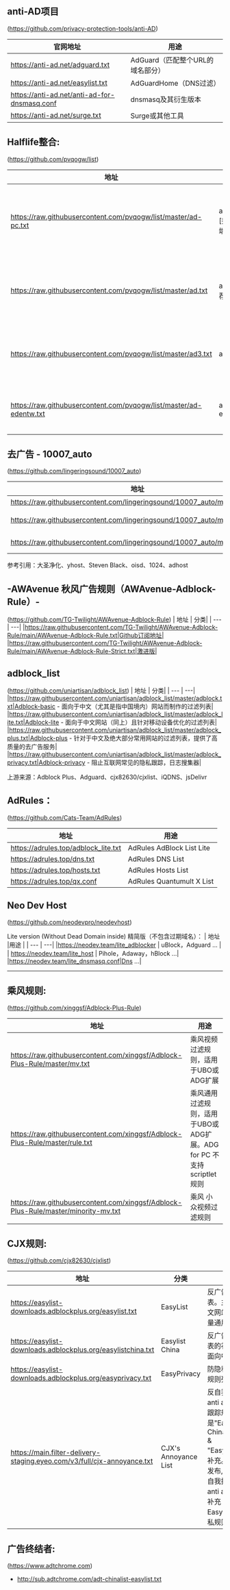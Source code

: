 
## anti-AD项目 
(https://github.com/privacy-protection-tools/anti-AD)


 | 官网地址 | 用途 |
  |  ---  | ---  |
 | https://anti-ad.net/adguard.txt  | AdGuard（匹配整个URL的域名部分） |
 |https://anti-ad.net/easylist.txt|AdGuardHome（DNS过滤）|
 | https://anti-ad.net/anti-ad-for-dnsmasq.conf  | dnsmasq及其衍生版本 |
 | https://anti-ad.net/surge.txt | Surge或其他工具 |


## Halflife整合:
(https://github.com/pvqogw/list)

 | 地址 | 分类|用途 |
  |  ---  | ---|---  |
|https://raw.githubusercontent.com/pvqogw/list/master/ad-pc.txt|ad-pc.txt [推荐桌面端]  |合并自乘风视频广告过滤规则、Easylist、EasylistChina、EasyPrivacy、CJX'sAnnoyance，以及补充的一些规则|
|https://raw.githubusercontent.com/pvqogw/list/master/ad.txt |ad.txt [推荐移动端]|合并自乘风视频广告过滤规则、EasylistChina、EasylistLite、CJX'sAnnoyance，以及补充的一些规则|
|https://raw.githubusercontent.com/pvqogw/list/master/ad3.txt |ad3.txt |合并自乘风视频广告过滤规则、EasylistChina、EasylistLite、CJX'sAnnoyance、EasyPrivacy|
|https://raw.githubusercontent.com/pvqogw/list/master/ad-edentw.txt | ad-edentw.txt |合并自Adblock Warning Removal List、ABP filters、anti-adblock-killer-filters|

## 去广告 - 10007_auto
(https://github.com/lingeringsound/10007_auto)

 | 地址 | 分类|
  |  ---  | ---|
  |https://raw.githubusercontent.com/lingeringsound/10007_auto/master/all|完整版|
 |https://raw.githubusercontent.com/lingeringsound/10007_auto/master/reward |保留广告奖励|
|https://raw.githubusercontent.com/lingeringsound/10007_auto/master/adb.txt |Adblock规则|

参考引用：大圣净化、yhost、Steven Black、oisd、1024、adhost

## -AWAvenue 秋风广告规则（AWAvenue-Adblock-Rule）-
(https://github.com/TG-Twilight/AWAvenue-Adblock-Rule)
 | 地址 | 分类|
 |  ---  | ---|
 |https://raw.githubusercontent.com/TG-Twilight/AWAvenue-Adblock-Rule/main/AWAvenue-Adblock-Rule.txt|Github订阅地址|
 |https://raw.githubusercontent.com/TG-Twilight/AWAvenue-Adblock-Rule/main/AWAvenue-Adblock-Rule-Strict.txt|激进版|

## adblock_list
(https://github.com/uniartisan/adblock_list)
 | 地址 | 分类|
 |  ---  | ---|
 |https://raw.githubusercontent.com/uniartisan/adblock_list/master/adblock.txt|Adblock-basic - 面向于中文（尤其是指中国境内）网站而制作的过滤列表|
 |https://raw.githubusercontent.com/uniartisan/adblock_list/master/adblock_lite.txt|Adblock-lite - 面向于中文网站（同上）且针对移动设备优化的过滤列表|
 |https://raw.githubusercontent.com/uniartisan/adblock_list/master/adblock_plus.txt|Adblock-plus - 针对于中文及绝大部分常用网站的过滤列表，提供了高质量的去广告服务|
 |https://raw.githubusercontent.com/uniartisan/adblock_list/master/adblock_privacy.txt|Adblock-privacy -  阻止互联网常见的隐私跟踪，日志搜集器|

上游来源：Adblock Plus、Adguard、cjx82630/cjxlist、iQDNS、jsDelivr

## AdRules：
(https://github.com/Cats-Team/AdRules)

 | 地址 |用途 |
  |  ---  | ---|
| https://adrules.top/adblock_lite.txt| AdRules AdBlock List Lite |
|https://adrules.top/dns.txt| AdRules DNS List 
|https://adrules.top/hosts.txt| AdRules Hosts List |
|https://adrules.top/qx.conf| AdRules Quantumult X List |


## Neo Dev Host 
(https://github.com/neodevpro/neodevhost)

Lite version (Without Dead Domain inside) 精简版（不包含过期域名）：
 | 地址 |用途 |
  |  ---  | ---|
|https://neodev.team/lite_adblocker | uBlock，Adguard ... 	|
| https://neodev.team/lite_host | Pihole，Adaway，hBlock ...|
|https://neodev.team/lite_dnsmasq.conf|Dns ...|

----------

## 乘风规则:
(https://github.com/xinggsf/Adblock-Plus-Rule) 

 | 地址 |用途 |
  |  ---  | ---|
| https://raw.githubusercontent.com/xinggsf/Adblock-Plus-Rule/master/mv.txt | 乘风视频过滤规则，适用于UBO或ADG扩展|
| https://raw.githubusercontent.com/xinggsf/Adblock-Plus-Rule/master/rule.txt | 乘风通用过滤规则，适用于UBO或ADG扩展。ADG for PC 不支持 scriptlet规则|
|https://raw.githubusercontent.com/xinggsf/Adblock-Plus-Rule/master/minority-mv.txt |乘风 小众视频过滤规则|


## CJX规则: 
(https://github.com/cjx82630/cjxlist) 

| 地址 | 分类|用途 |
  |  ---  | ---|---  |
|https://easylist-downloads.adblockplus.org/easylist.txt |EasyList |反广告主规则列表。主要面向英文网站，包含大量通用规则|
| https://easylist-downloads.adblockplus.org/easylistchina.txt | Easylist China |反广告主规则列表的补充。主要面向中文网站|
| https://easylist-downloads.adblockplus.org/easyprivacy.txt |EasyPrivacy |防隐私跟踪挖矿规则列表|
|  https://main.filter-delivery-staging.eyeo.com/v3/full/cjx-annoyance.txt |CJX's Annoyance List|反自我推广,移除anti adblock,防跟踪规则列表这是"EasyList China+EasyList" & "EasyPrivacy"的补充。2015.2.4发布,过滤烦人的自我推广,移除anti adblock,并补充EasyPrivacy隐私规则|

## 广告终结者:
(https://www.adtchrome.com)

+ http://sub.adtchrome.com/adt-chinalist-easylist.txt

